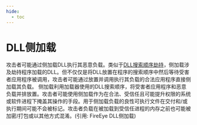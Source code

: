 ```yaml
---
hide:
  - toc
---
```


# DLL侧加载

攻击者可能通过侧加载DLL执行其恶意负载。类似于[DLL搜索顺序劫持](https://attack.mitre.org/techniques/T1574/001)，侧加载涉及劫持程序加载的DLL。但不仅仅是将DLL放置在程序的搜索顺序中然后等待受害者应用程序被调用，攻击者可能通过放置并调用执行其负载的合法应用程序直接侧加载其负载。  侧加载利用加载器使用的DLL搜索顺序，将受害者应用程序和恶意负载并排放置。攻击者可能使用侧加载作为在合法、受信任且可能提升权限的系统或软件进程下掩盖其操作的手段。用于侧加载负载的良性可执行文件在交付和/或执行期间可能不会被标记。攻击者负载在被加载到受信任进程的内存之前也可能被加密/打包或以其他方式混淆。(引用: FireEye DLL侧加载)
